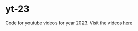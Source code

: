 # yt-23
Code for youtube videos for year 2023. Visit the videos [here](https://youtube.com/@bmbyacdmy)
